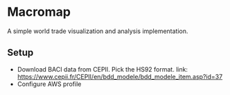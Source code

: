 # Macromap

A simple world trade visualization and analysis implementation.

## Setup
- Download BACI data from CEPII. Pick the HS92 format.
  link: https://www.cepii.fr/CEPII/en/bdd_modele/bdd_modele_item.asp?id=37
- Configure AWS profile
